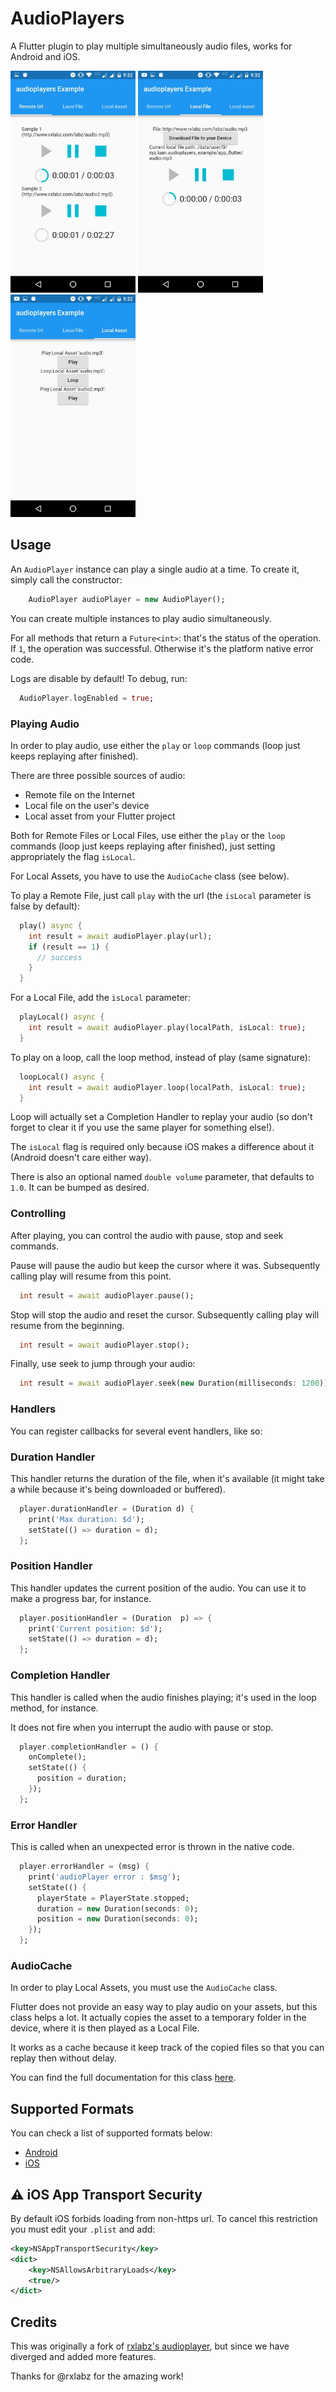 # AudioPlayers

A Flutter plugin to play multiple simultaneously audio files, works for Android and iOS.

<img width="200" src="example/tab1.jpg"> <img width="200" src="example/tab2.jpg"> <img width="200" src="example/tab3.jpg">

## Usage

An `AudioPlayer` instance can play a single audio at a time. To create it, simply call the constructor:

```dart
    AudioPlayer audioPlayer = new AudioPlayer();
```

You can create multiple instances to play audio simultaneously.

For all methods that return a `Future<int>`: that's the status of the operation. If `1`, the operation was successful. Otherwise it's the platform native error code.

Logs are disable by default! To debug, run:

```dart
  AudioPlayer.logEnabled = true;
```

### Playing Audio

In order to play audio, use either the `play` or `loop` commands (loop just keeps replaying after finished).

There are three possible sources of audio:

 - Remote file on the Internet
 - Local file on the user's device
 - Local asset from your Flutter project

Both for Remote Files or Local Files, use either the `play` or the `loop` commands (loop just keeps replaying after finished), just setting appropriately the flag `isLocal`.

For Local Assets, you have to use the `AudioCache` class (see below).

To play a Remote File, just call `play` with the url (the `isLocal` parameter is false by default):

```dart
  play() async {
    int result = await audioPlayer.play(url);
    if (result == 1) {
      // success
    }
  }
```

For a Local File, add the `isLocal` parameter:

```dart
  playLocal() async {
    int result = await audioPlayer.play(localPath, isLocal: true);
  }
```

To play on a loop, call the loop method, instead of play (same signature):


```dart
  loopLocal() async {
    int result = await audioPlayer.loop(localPath, isLocal: true);
  }
```

Loop will actually set a Completion Handler to replay your audio (so don't forget to clear it if you use the same player for something else!).

The `isLocal` flag is required only because iOS makes a difference about it (Android doesn't care either way).

There is also an optional named `double volume` parameter, that defaults to `1.0`. It can be bumped as desired.

### Controlling

After playing, you can control the audio with pause, stop and seek commands.

Pause will pause the audio but keep the cursor where it was. Subsequently calling play will resume from this point.

```dart
  int result = await audioPlayer.pause();
```

Stop will stop the audio and reset the cursor. Subsequently calling play will resume from the beginning.

```dart
  int result = await audioPlayer.stop();
```

Finally, use seek to jump through your audio:

```dart
  int result = await audioPlayer.seek(new Duration(milliseconds: 1200));
```

### Handlers

You can register callbacks for several event handlers, like so:

### Duration Handler

This handler returns the duration of the file, when it's available (it might take a while because it's being downloaded or buffered).

```dart
  player.durationHandler = (Duration d) {
    print('Max duration: $d');
    setState(() => duration = d);
  };
```

### Position Handler

This handler updates the current position of the audio. You can use it to make a progress bar, for instance.

```dart
  player.positionHandler = (Duration  p) => {
    print('Current position: $d');
    setState(() => duration = d);
  };
```

### Completion Handler

This handler is called when the audio finishes playing; it's used in the loop method, for instance.

It does not fire when you interrupt the audio with pause or stop.

```dart
  player.completionHandler = () {
    onComplete();
    setState(() {
      position = duration;
    });
  };
```

### Error Handler

This is called when an unexpected error is thrown in the native code.

```dart
  player.errorHandler = (msg) {
    print('audioPlayer error : $msg');
    setState(() {
      playerState = PlayerState.stopped;
      duration = new Duration(seconds: 0);
      position = new Duration(seconds: 0);
    });
  };
```

### AudioCache

In order to play Local Assets, you must use the `AudioCache` class.

Flutter does not provide an easy way to play audio on your assets, but this class helps a lot. It actually copies the asset to a temporary folder in the device, where it is then played as a Local File.

It works as a cache because it keep track of the copied files so that you can replay then without delay.

You can find the full documentation for this class [here](doc/audio_cache.md).

## Supported Formats

You can check a list of supported formats below:

 - [Android](https://developer.android.com/guide/topics/media/media-formats.html)
 - [iOS](http://www.techotopia.com/index.php/Playing_Audio_on_iOS_8_using_AVAudioPlayer#Supported_Audio_Formats)

## :warning: iOS App Transport Security

By default iOS forbids loading from non-https url. To cancel this restriction you must edit your `.plist` and add:
 
```xml
<key>NSAppTransportSecurity</key>
<dict>
    <key>NSAllowsArbitraryLoads</key>
    <true/>
</dict>
```

## Credits

This was originally a fork of [rxlabz's audioplayer](https://github.com/rxlabz/audioplayer), but since we have diverged and added more features.  

Thanks for @rxlabz for the amazing work!  
